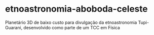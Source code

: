 # etnoastronomia-aboboda-celeste
Planetário 3D de baixo custo para divulgação da etnoastronomia Tupi-Guarani, desenvolvido como parte de um TCC em Física
